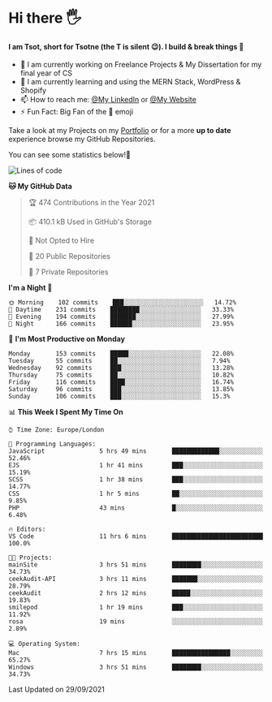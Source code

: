 # Hi there :raised_hand_with_fingers_splayed:
#### I am Tsot, short for Tsotne (the T is silent :wink:). I build & break things :space_invader:
- :telescope: I am currently working on Freelance Projects & My Dissertation for my final year of CS
- :seedling: I am currently learning and using the MERN Stack, WordPress & Shopify
- :mailbox: How to reach me: [@My LinkedIn](https://www.linkedin.com/in/tsotne-gvadzabia/) or [@My Website](https://tsotnegvadzabia.me/contact)
- :zap: Fun Fact: Big Fan of the :space_invader: emoji

Take a look at my Projects on my [Portfolio](https://tsotne.co.uk/) or for a more **up to date** experience browse my GitHub Repositories.

You can see some statistics below!:space_invader:
<!--START_SECTION:waka-->
![Lines of code](https://img.shields.io/badge/From%20Hello%20World%20I%27ve%20Written-3.5%20million%20lines%20of%20code-blue)

**🐱 My GitHub Data** 

> 🏆 474 Contributions in the Year 2021
 > 
> 📦 410.1 kB Used in GitHub's Storage 
 > 
> 🚫 Not Opted to Hire
 > 
> 📜 20 Public Repositories 
 > 
> 🔑 7 Private Repositories  
 > 
**I'm a Night 🦉** 

```text
🌞 Morning    102 commits    ███░░░░░░░░░░░░░░░░░░░░░░   14.72% 
🌆 Daytime    231 commits    ████████░░░░░░░░░░░░░░░░░   33.33% 
🌃 Evening    194 commits    ███████░░░░░░░░░░░░░░░░░░   27.99% 
🌙 Night      166 commits    ██████░░░░░░░░░░░░░░░░░░░   23.95%

```
📅 **I'm Most Productive on Monday** 

```text
Monday       153 commits    █████░░░░░░░░░░░░░░░░░░░░   22.08% 
Tuesday      55 commits     ██░░░░░░░░░░░░░░░░░░░░░░░   7.94% 
Wednesday    92 commits     ███░░░░░░░░░░░░░░░░░░░░░░   13.28% 
Thursday     75 commits     ██░░░░░░░░░░░░░░░░░░░░░░░   10.82% 
Friday       116 commits    ████░░░░░░░░░░░░░░░░░░░░░   16.74% 
Saturday     96 commits     ███░░░░░░░░░░░░░░░░░░░░░░   13.85% 
Sunday       106 commits    ███░░░░░░░░░░░░░░░░░░░░░░   15.3%

```


📊 **This Week I Spent My Time On** 

```text
⌚︎ Time Zone: Europe/London

💬 Programming Languages: 
JavaScript               5 hrs 49 mins       █████████████░░░░░░░░░░░░   52.46% 
EJS                      1 hr 41 mins        ███░░░░░░░░░░░░░░░░░░░░░░   15.19% 
SCSS                     1 hr 38 mins        ███░░░░░░░░░░░░░░░░░░░░░░   14.77% 
CSS                      1 hr 5 mins         ██░░░░░░░░░░░░░░░░░░░░░░░   9.85% 
PHP                      43 mins             █░░░░░░░░░░░░░░░░░░░░░░░░   6.48%

🔥 Editors: 
VS Code                  11 hrs 6 mins       █████████████████████████   100.0%

🐱‍💻 Projects: 
mainSite                 3 hrs 51 mins       ████████░░░░░░░░░░░░░░░░░   34.73% 
ceekAudit-API            3 hrs 11 mins       ███████░░░░░░░░░░░░░░░░░░   28.79% 
ceekAudit                2 hrs 12 mins       █████░░░░░░░░░░░░░░░░░░░░   19.83% 
smilepod                 1 hr 19 mins        ███░░░░░░░░░░░░░░░░░░░░░░   11.92% 
rosa                     19 mins             ░░░░░░░░░░░░░░░░░░░░░░░░░   2.89%

💻 Operating System: 
Mac                      7 hrs 15 mins       ████████████████░░░░░░░░░   65.27% 
Windows                  3 hrs 51 mins       ████████░░░░░░░░░░░░░░░░░   34.73%

```


 Last Updated on 29/09/2021
<!--END_SECTION:waka-->
